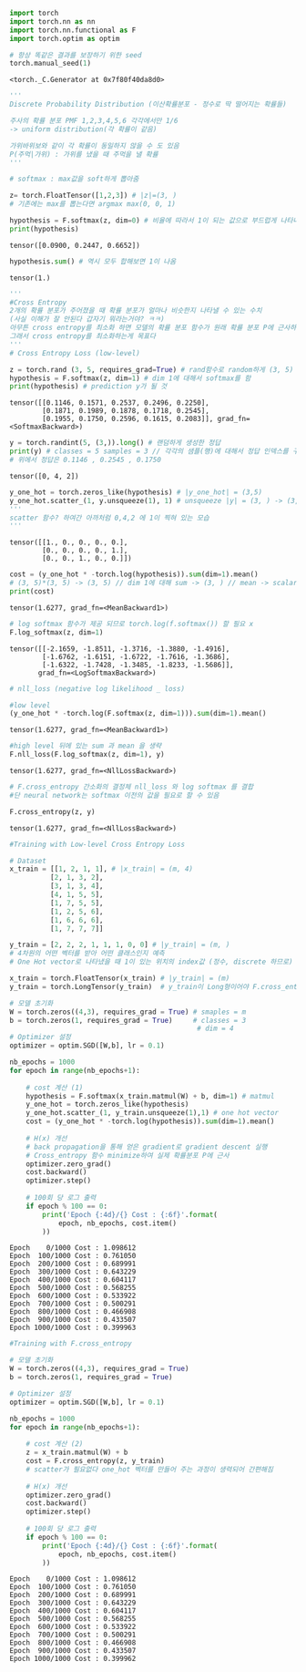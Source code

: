 

```python
import torch
import torch.nn as nn
import torch.nn.functional as F
import torch.optim as optim
```


```python
# 항상 똑같은 결과를 보장하기 위한 seed
torch.manual_seed(1)
```




    <torch._C.Generator at 0x7f80f40da8d0>




```python
'''
Discrete Probability Distribution (이산확률분포 - 정수로 딱 떨어지는 확률들)

주사의 확률 분포 PMF 1,2,3,4,5,6 각각에서만 1/6
-> uniform distribution(각 확률이 같음)

가위바위보와 같이 각 확률이 동일하지 않을 수 도 있음
P(주먹|가위) : 가위를 냈을 때 주먹을 낼 확률
'''
```


```python
# softmax : max값을 soft하게 뽑아줌

z= torch.FloatTensor([1,2,3]) # |z|=(3, )
# 기존에는 max를 뽑는다면 argmax max(0, 0, 1)

hypothesis = F.softmax(z, dim=0) # 비율에 따라서 1이 되는 값으로 부드럽게 나타내줌 
print(hypothesis)
```

    tensor([0.0900, 0.2447, 0.6652])



```python
hypothesis.sum() # 역시 모두 합해보면 1이 나옴
```




    tensor(1.)




```python
'''
#Cross Entropy
2개의 확률 분포가 주어졌을 때 확률 분포가 얼마나 비슷한지 나타낼 수 있는 수치
(사실 이해가 잘 안된다 갑자기 뭐라는거야? ㅋㅋ)
아무튼 cross entropy를 최소화 하면 모델의 확률 분포 함수가 원래 확률 분포 P에 근사하게 된다고 한다
그래서 cross entropy를 최소화하는게 목표다
'''
# Cross Entropy Loss (low-level)

z = torch.rand (3, 5, requires_grad=True) # rand함수로 random하게 (3, 5) 짜리 Z를 생성 
hypothesis = F.softmax(z, dim=1) # dim 1에 대해서 softmax를 함
print(hypothesis) # prediction y가 될 것
```

    tensor([[0.1146, 0.1571, 0.2537, 0.2496, 0.2250],
            [0.1871, 0.1989, 0.1878, 0.1718, 0.2545],
            [0.1955, 0.1750, 0.2596, 0.1615, 0.2083]], grad_fn=<SoftmaxBackward>)



```python
y = torch.randint(5, (3,)).long() # 랜덤하게 생성한 정답
print(y) # classes = 5 samples = 3 // 각각의 샘플(행)에 대해서 정답 인덱스를 구한 것
# 위에서 정답은 0.1146 , 0.2545 , 0.1750
```

    tensor([0, 4, 2])



```python
y_one_hot = torch.zeros_like(hypothesis) # |y_one_hot| = (3,5)
y_one_hot.scatter_(1, y.unsqueeze(1), 1) # unsqueeze |y| = (3, ) -> (3,1)
'''
scatter 함수? 하여간 아까처럼 0,4,2 에 1이 찍혀 있는 모습
'''
```




    tensor([[1., 0., 0., 0., 0.],
            [0., 0., 0., 0., 1.],
            [0., 0., 1., 0., 0.]])




```python
cost = (y_one_hot * -torch.log(hypothesis)).sum(dim=1).mean()
# (3, 5)*(3, 5) -> (3, 5) // dim 1에 대해 sum -> (3, ) // mean -> scalar
print(cost)
```

    tensor(1.6277, grad_fn=<MeanBackward1>)



```python
# log softmax 함수가 제공 되므로 torch.log(f.softmax()) 할 필요 x
F.log_softmax(z, dim=1)
```




    tensor([[-2.1659, -1.8511, -1.3716, -1.3880, -1.4916],
            [-1.6762, -1.6151, -1.6722, -1.7616, -1.3686],
            [-1.6322, -1.7428, -1.3485, -1.8233, -1.5686]],
           grad_fn=<LogSoftmaxBackward>)




```python
# nll_loss (negative log likelihood _ loss)

#low level
(y_one_hot * -torch.log(F.softmax(z, dim=1))).sum(dim=1).mean()

```




    tensor(1.6277, grad_fn=<MeanBackward1>)




```python
#high level 뒤에 있는 sum 과 mean 을 생략
F.nll_loss(F.log_softmax(z, dim=1), y)
```




    tensor(1.6277, grad_fn=<NllLossBackward>)




```python
# F.cross_entropy 간소화의 결정체 nll_loss 와 log softmax 를 결합
#단 neural network는 softmax 이전의 값을 필요로 할 수 있음

F.cross_entropy(z, y)
```




    tensor(1.6277, grad_fn=<NllLossBackward>)




```python
#Training with Low-level Cross Entropy Loss

# Dataset
x_train = [[1, 2, 1, 1], # |x_train| = (m, 4)
          [2, 1, 3, 2],
          [3, 1, 3, 4],
          [4, 1, 5, 5],
          [1, 7, 5, 5],
          [1, 2, 5, 6],
          [1, 6, 6, 6],
          [1, 7, 7, 7]]

y_train = [2, 2, 2, 1, 1, 1, 0, 0] # |y_train| = (m, )
# 4차원의 어떤 벡터를 받아 어떤 클래스인지 예측
# One Hot vector로 나타냈을 때 1이 있는 위치의 index값 (정수, discrete 하므로)

x_train = torch.FloatTensor(x_train) # |y_train| = (m)
y_train = torch.LongTensor(y_train)  # y_train이 Long형이어야 F.cross_entropy
```


```python
# 모델 초기화
W = torch.zeros((4,3), requires_grad = True) # smaples = m
b = torch.zeros(1, requires_grad = True)     # classes = 3
                                              # dim = 4
# Optimizer 설정
optimizer = optim.SGD([W,b], lr = 0.1)

nb_epochs = 1000
for epoch in range(nb_epochs+1):
    
    # cost 계산 (1)
    hypothesis = F.softmax(x_train.matmul(W) + b, dim=1) # matmul
    y_one_hot = torch.zeros_like(hypothesis)
    y_one_hot.scatter_(1, y_train.unsqueeze(1),1) # one hot vector
    cost = (y_one_hot * -torch.log(hypothesis)).sum(dim=1).mean()
    
    # H(x) 개선
    # back propagation을 통해 얻은 gradient로 gradient descent 실행
    # Cross_entropy 함수 minimize하여 실제 확률분포 P에 근사
    optimizer.zero_grad()
    cost.backward()
    optimizer.step() 
    
    # 100회 당 로그 출력
    if epoch % 100 == 0:
        print('Epoch {:4d}/{} Cost : {:6f}'.format(
            epoch, nb_epochs, cost.item()
        ))
```

    Epoch    0/1000 Cost : 1.098612
    Epoch  100/1000 Cost : 0.761050
    Epoch  200/1000 Cost : 0.689991
    Epoch  300/1000 Cost : 0.643229
    Epoch  400/1000 Cost : 0.604117
    Epoch  500/1000 Cost : 0.568255
    Epoch  600/1000 Cost : 0.533922
    Epoch  700/1000 Cost : 0.500291
    Epoch  800/1000 Cost : 0.466908
    Epoch  900/1000 Cost : 0.433507
    Epoch 1000/1000 Cost : 0.399963



```python
#Training with F.cross_entropy

# 모델 초기화
W = torch.zeros((4,3), requires_grad = True)
b = torch.zeros(1, requires_grad = True)  

# Optimizer 설정
optimizer = optim.SGD([W,b], lr = 0.1)

nb_epochs = 1000
for epoch in range(nb_epochs+1):
    
    # cost 계산 (2)
    z = x_train.matmul(W) + b
    cost = F.cross_entropy(z, y_train) 
    # scatter가 필요없다 one_hot 벡터를 만들어 주는 과정이 생력되어 간편해짐
    
    # H(x) 개선
    optimizer.zero_grad()
    cost.backward()
    optimizer.step()
    
    # 100회 당 로그 출력
    if epoch % 100 == 0:
        print('Epoch {:4d}/{} Cost : {:6f}'.format(
            epoch, nb_epochs, cost.item()
        ))
```

    Epoch    0/1000 Cost : 1.098612
    Epoch  100/1000 Cost : 0.761050
    Epoch  200/1000 Cost : 0.689991
    Epoch  300/1000 Cost : 0.643229
    Epoch  400/1000 Cost : 0.604117
    Epoch  500/1000 Cost : 0.568255
    Epoch  600/1000 Cost : 0.533922
    Epoch  700/1000 Cost : 0.500291
    Epoch  800/1000 Cost : 0.466908
    Epoch  900/1000 Cost : 0.433507
    Epoch 1000/1000 Cost : 0.399962

